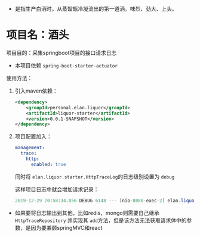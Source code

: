 * 是指生产白酒时，从蒸馏甑冷凝流出的第一道酒。味烈、劲大、上头。
# 项目名：酒头

项目目的：采集springboot项目的接口请求日志

* 本项目依赖 ```spring-boot-starter-actuator```

使用方法：

1. 引入maven依赖：
    ```xml
    <dependency>
        <groupId>personal.elan.liquor</groupId>
        <artifactId>liquor-starter</artifactId>
        <version>0.0.1-SNAPSHOT</version>
    </dependency>
    ```
   
2. 项目配置加入：
    ```yaml
    management:
      trace:
        http:
          enabled: true
    ```
    同时将 ```elan.liquor.starter.HttpTraceLog```的日志级别设置为 ```debug```
    
    这样项目日志中就会增加请求记录：
    ```java
    2019-12-29 20:58:34.056 DEBUG 6148 --- [nio-8080-exec-2] elan.liquor.starter.HttpTraceLog         : http-trace-log| method: GET, path: /hello/elan, query: name=elan, rawQuery: name=elan, timeTaken: 2ms, time: 2019-12-29 20:58:34.053691000 .
    ```
   
* 如果要将日志输出到其他，比如redis，mongo则需要自己继承 ```HttpTraceRepository``` 并实现其 ```add```方法，但是该方法无法获取请求体中的参数，是因为要兼顾springMVC和react




